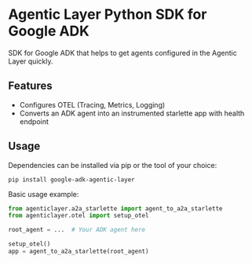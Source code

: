 # Agentic Layer Python SDK for Google ADK

SDK for Google ADK that helps to get agents configured in the Agentic Layer quickly.

## Features

- Configures OTEL (Tracing, Metrics, Logging)
- Converts an ADK agent into an instrumented starlette app with health endpoint

## Usage

Dependencies can be installed via pip or the tool of your choice:

```shell
pip install google-adk-agentic-layer
```

Basic usage example:

```python
from agenticlayer.a2a_starlette import agent_to_a2a_starlette
from agenticlayer.otel import setup_otel

root_agent = ...  # Your ADK agent here

setup_otel()
app = agent_to_a2a_starlette(root_agent)
```
